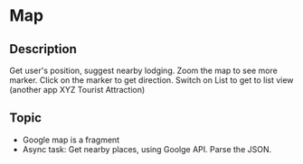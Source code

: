 # Map
## Description
Get user's position, suggest nearby lodging.
Zoom the map to see more marker.
Click on the marker to get direction.
Switch on List to get to list view (another app XYZ Tourist Attraction)
## Topic
- Google map is a fragment
- Async task: Get nearby places, using Goolge API. Parse the JSON.
